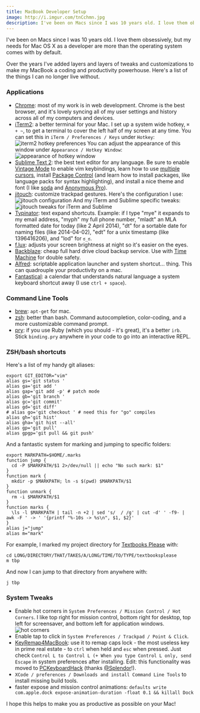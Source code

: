 ```yaml
---
title: MacBook Developer Setup
image: http://i.imgur.com/tnCchmn.jpg
description: I've been on Macs since I was 10 years old. I love them obsessively, but my needs for Mac OS X as a developer are more than the operating system comes with by default.
---
```


I've been on Macs since I was 10 years old. I love them obsessively, but my needs for Mac OS X as a developer are more than the operating system comes with by default.

Over the years I've added layers and layers of tweaks and customizations to make my MacBook a coding and productivity powerhouse. Here's a list of the things I can no longer live without.

### Applications

* [Chrome](https://www.google.com/intl/en/chrome/browser/): most of my work is in web development. Chrome is the best browser, and it's lovely syncing all of my user settings and history across all of my computers and devices.
* [iTerm2](http://www.iterm2.com/#/section/home): a better terminal for your Mac. I set up a system wide hotkey, `⌘ + ~`, to get a terminal to cover the left half of my screen at any time. You can set this in `iTerm / Preferences / Keys` under `Hotkey`: ![iterm2 hotkey preferences](http://i.imgur.com/cDFT1sV.png) You can adjust the appearance of this window under `Appearance / Hotkey Window`: ![appearance of hotkey window](http://i.imgur.com/KcLHjbZ.png)
* [Sublime Text 2](http://www.sublimetext.com/): the best text editor for any language. Be sure to enable [Vintage Mode](https://www.sublimetext.com/docs/2/vintage.html) to enable vim keybindings, learn how to use [multiple cursors](https://www.youtube.com/watch?v=WXuBgSpLpK4), install [Package Control](https://sublime.wbond.net/installation) (and learn how to install packages, like language packs for syntax highlighting), and install a nice theme and font (I like [soda](https://github.com/buymeasoda/soda-theme/) and [Anonymous Pro](http://www.marksimonson.com/fonts/view/anonymous-pro)).
* [jitouch](http://www.jitouch.com/): customize trackpad gestures. Here's the configuration I use: ![jitouch configuration](http://i.imgur.com/jyx1vks.png) And my iTerm and Sublime specific tweaks: ![jitouch tweaks for iTerm and Sublime](http://i.imgur.com/H2AwxST.png)
* [Typinator](http://www.ergonis.com/products/typinator/): text expand shortcuts. Example: if I type "mye" it expands to my email address, "myph" my full phone number, "mladt" an MLA formatted date for today (like 2 April 2014), "dt" for a sortable date for naming files (like 2014-04-02), "edt" for a unix timestamp (like 1396416206), and "lod" for `ಠ_ಠ`.
* [f.lux](http://justgetflux.com/): adjusts your screen brightness at night so it's easier on the eyes.
* [Backblaze](http://www.backblaze.com/): cheap full hard drive cloud backup service. Use with [Time Machine](http://support.apple.com/kb/ht1427) for double safety.
* [Alfred](http://www.alfredapp.com/): scriptable application launcher and system shortcut... thing. This can quadrouple your productivity on a mac.
* [Fantastical](https://flexibits.com/fantastical): a calendar that understands natural language a system keyboard shortcut away (I use `ctrl + space`).

### Command Line Tools

* [brew](http://brew.sh/): `apt-get` for mac.
* [zsh](https://github.com/robbyrussell/oh-my-zsh): better than bash. Command autocompletion, color-coding, and a more customizable command prompt.
* [pry](http://pryrepl.org/): if you use Ruby (which you should - it's great), it's a better `irb`. Stick `binding.pry` anywhere in your code to go into an interactive REPL.

### ZSH/bash shortcuts

Here's a list of my handy git aliases:

    export GIT_EDITOR="vim"
    alias gs='git status '
    alias ga='git add '
    alias gap='git add -p' # patch mode
    alias gb='git branch '
    alias gc='git commit'
    alias gd='git diff'
    # alias go='git checkout ' # need this for "go" compiles
    alias gh='git hist'
    alias gha='git hist --all'
    alias gp='git pull'
    alias gpgp='git pull && git push'
    
And a fantastic system for marking and jumping to specific folders:

    export MARKPATH=$HOME/.marks
    function jump {
      cd -P $MARKPATH/$1 2>/dev/null || echo "No such mark: $1"
    }
    function mark {
      mkdir -p $MARKPATH; ln -s $(pwd) $MARKPATH/$1
    }
    function unmark {
      rm -i $MARKPATH/$1
    }
    function marks {
      \ls -l $MARKPATH | tail -n +2 | sed 's/  / /g' | cut -d' ' -f9- | awk -F ' -> ' '{printf "%-10s -> %s\n", $1, $2}'
    }
    alias j="jump"
    alias m="mark"

For example, I marked my project directory for [Textbooks Please](http://textbooksplease.com) with: 

    cd LONG/DIRECTORY/THAT/TAKES/A/LONG/TIME/TO/TYPE/textbooksplease
    m tbp

And now I can jump to that directory from anywhere with:

    j tbp
    
### System Tweaks

* Enable hot corners in `System Preferences / Mission Control / Hot Corners`. I like top right for mission control, bottom right for desktop, top left for screensaver, and bottom left for application windows. ![hot corners](http://i.imgur.com/X9pqpAq.png)
* Enable tap to click in `System Preferences / Trackpad / Point & Click`.
* [KeyRemap4MacBook](https://pqrs.org/macosx/keyremap4macbook/index.html.en): use it to remap caps lock - the most useless key in prime real estate - to `ctrl` when held and `esc` when pressed. Just check `Control L to Control L (+ When you type Control L only, send Escape` in system preferences after installing. Edit: this functionality was moved to [PCKeyboardHack](https://github.com/tekezo/PCKeyboardHack) (thanks [@Splendor](https://twitter.com/Splendor)!).
* `XCode / preferences / Downloads and install Command Line Tools` to install missing build tools.
* faster expose and mission control animations: `defaults write com.apple.dock expose-animation-duration -float 0.1 && killall Dock`

I hope this helps to make you as productive as possible on your Mac!
